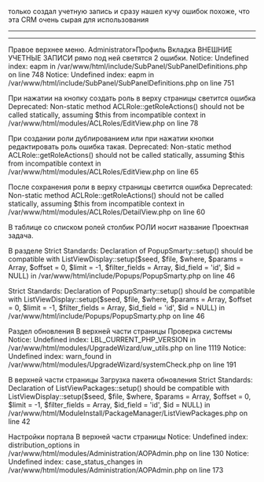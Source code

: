 только создал учетную запись и сразу нашел кучу ошибок
похоже, что эта CRM очень сырая для использования

---------------
--------------
Правое верхнее меню.
Administrator»Профиль
Вкладка ВНЕШНИЕ УЧЕТНЫЕ ЗАПИСИ
рямо под ней светятся 2 ошибки.
Notice: Undefined index: eapm in /var/www/html/include/SubPanel/SubPanelDefinitions.php on line 748
Notice: Undefined index: eapm in /var/www/html/include/SubPanel/SubPanelDefinitions.php on line 751


При нажатии на кнопку создать роль в верху страницы светится ошибка
 Deprecated: Non-static method ACLRole::getRoleActions() should not be called statically, assuming $this from incompatible context in /var/www/html/modules/ACLRoles/EditView.php on line 78

При создании роли дублированием или при нажатии кнопки редактировать роль ошибка такая.
 Deprecated: Non-static method ACLRole::getRoleActions() should not be called statically, assuming $this from incompatible context in /var/www/html/modules/ACLRoles/EditView.php on line 65

После сохранения роли в верху страницы светится ошибка
 Deprecated: Non-static method ACLRole::getRoleActions() should not be called statically, assuming $this from incompatible context in /var/www/html/modules/ACLRoles/DetailView.php on line 60

В таблице со списком ролей столбик РОЛИ носит название Проектная задача.


В разделе 
 Strict Standards: Declaration of PopupSmarty::setup() should be compatible with ListViewDisplay::setup($seed, $file, $where, $params = Array, $offset = 0, $limit = -1, $filter_fields = Array, $id_field = 'id', $id = NULL) in /var/www/html/include/Popups/PopupSmarty.php on line 46

 Strict Standards: Declaration of PopupSmarty::setup() should be compatible with ListViewDisplay::setup($seed, $file, $where, $params = Array, $offset = 0, $limit = -1, $filter_fields = Array, $id_field = 'id', $id = NULL) in /var/www/html/include/Popups/PopupSmarty.php on line 46

Раздел обновления
В верхней части страницы Проверка системы
Notice: Undefined index: LBL_CURRENT_PHP_VERSION in /var/www/html/modules/UpgradeWizard/uw_utils.php on line 1119
Notice: Undefined index: warn_found in /var/www/html/modules/UpgradeWizard/systemCheck.php on line 191

В верхней части страницы Загрузка пакета обновления 
 Strict Standards: Declaration of ListViewPackages::setup() should be compatible with ListViewDisplay::setup($seed, $file, $where, $params = Array, $offset = 0, $limit = -1, $filter_fields = Array, $id_field = 'id', $id = NULL) in /var/www/html/ModuleInstall/PackageManager/ListViewPackages.php on line 42



Настройки портала
В верхней части страницы
Notice: Undefined index: distribution_options in /var/www/html/modules/Administration/AOPAdmin.php on line 130
Notice: Undefined index: case_status_changes in /var/www/html/modules/Administration/AOPAdmin.php on line 173